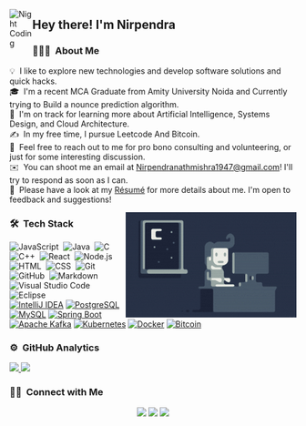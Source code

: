 <img alt="Night Coding" src="./assets/Hand%20Wave.gif" width='40' align="left"/><h2>Hey there! I'm Nirpendra</h2>

<!-- ## 👋 &nbsp;Hey there! I'm Nirpendra -->

### 👨🏻‍💻 &nbsp;About Me

💡 &nbsp;I like to explore new technologies and develop software solutions and quick hacks.\
🎓 &nbsp;I'm a recent MCA Graduate from Amity University Noida and Currently trying to Build a nounce prediction algorithm.\
🌱 &nbsp;I'm on track for learning more about Artificial Intelligence, Systems Design, and Cloud Architecture.\
✍️ &nbsp;In my free time, I pursue Leetcode And Bitcoin.\
💬 &nbsp;Feel free to reach out to me for pro bono consulting and volunteering, or just for some interesting discussion.\
✉️ &nbsp;You can shoot me an email at Nirpendranathmishra1947@gmail.com! I'll try to respond as soon as I can.\
📄 &nbsp;Please have a look at my [Résumé](https://www.adityavsingh.com/resume.html) for more details about me. I'm open to feedback and suggestions!

<img alt="Night Coding" src="https://raw.githubusercontent.com/AVS1508/AVS1508/master/assets/Night-Coding.gif" align="right"/>

### 🛠 &nbsp;Tech Stack

![JavaScript](https://img.shields.io/badge/-JavaScript-05122A?style=flat&logo=javascript)&nbsp;
![Java](https://img.shields.io/badge/-Java-05122A?style=flat&logo=Java&logoColor=FFA518)&nbsp;
![C](https://img.shields.io/badge/-C-05122A?style=flat&logo=C&logoColor=A8B9CC)&nbsp;
![C++](https://img.shields.io/badge/-C++-05122A?style=flat&logo=C%2B%2B&logoColor=00599C)&nbsp;
![React](https://img.shields.io/badge/-React-05122A?style=flat&logo=react)&nbsp;
![Node.js](https://img.shields.io/badge/-Node.js-05122A?style=flat&logo=node.js)&nbsp;
![HTML](https://img.shields.io/badge/-HTML-05122A?style=flat&logo=HTML5)&nbsp;
![CSS](https://img.shields.io/badge/-CSS-05122A?style=flat&logo=CSS3&logoColor=1572B6)&nbsp;
![Git](https://img.shields.io/badge/-Git-05122A?style=flat&logo=git)&nbsp;
![GitHub](https://img.shields.io/badge/-GitHub-05122A?style=flat&logo=github)&nbsp;
![Markdown](https://img.shields.io/badge/-Markdown-05122A?style=flat&logo=markdown)\
![Visual Studio Code](https://img.shields.io/badge/-Visual%20Studio%20Code-05122A?style=flat&logo=visual-studio-code&logoColor=007ACC)&nbsp;
![Eclipse](https://img.shields.io/badge/-Eclipse-05122A?style=flat&logo=eclipse-ide&logoColor=2C2255)\
[![IntelliJ IDEA](https://img.shields.io/badge/-IntelliJ%20IDEA-05122A?style=flat&logo=intellij-idea&logoColor=000000)](https://www.jetbrains.com/idea/)
[![PostgreSQL](https://img.shields.io/badge/-PostgreSQL-05122A?style=flat&logo=postgresql)](https://www.postgresql.org/)
[![MySQL](https://img.shields.io/badge/-MySQL-05122A?style=flat&logo=mysql)](https://www.mysql.com/)
[![Spring Boot](https://img.shields.io/badge/-Spring%20Boot-05122A?style=flat&logo=spring-boot)](https://spring.io/projects/spring-boot)
[![Apache Kafka](https://img.shields.io/badge/-Apache%20Kafka-05122A?style=flat&logo=apache-kafka)](https://kafka.apache.org/)
[![Kubernetes](https://img.shields.io/badge/-Kubernetes-05122A?style=flat&logo=kubernetes)](https://kubernetes.io/)
[![Docker](https://img.shields.io/badge/-Docker-05122A?style=flat&logo=docker)](https://www.docker.com/)
[![Bitcoin](https://img.shields.io/badge/-Bitcoin-05122A?style=flat&logo=bitcoin)](https://bitcoin.org/)


### ⚙️ &nbsp;GitHub Analytics

<p>
<a href="https://github.com/NirpendraNathMishra">
  <img height="180em" src="https://github-readme-stats-eight-theta.vercel.app/api?username=NirpendraNathMishra&show_icons=true&theme=algolia&include_all_commits=true&count_private=true"/>
  <img height="180em" src="https://github-readme-stats-eight-theta.vercel.app/api/top-langs/?username=NirpendraNathMishra&layout=compact&langs_count=8&theme=algolia"/>
</a>
</p>

### 🤝🏻 &nbsp;Connect with Me

<p align="center">
<a href="https://i-will-add-link-later"><img src="https://img.shields.io/badge/-i%20will%20add%20portfolio%20link%20later-3423A6?style=flat&logo=Google-Chrome&logoColor=white"/></a>
<a href="https://www.linkedin.com/in/nnm1947/"><img src="https://img.shields.io/badge/-Nirpendra%20Nath%20Mishra-0077B5?style=flat&logo=Linkedin&logoColor=white"/></a>
<a href="mailto:nirpendranathmishra1947@gmail.com"><img src="https://img.shields.io/badge/-Nirpendra%20Nath%20Mishra-D14836?style=flat&logo=Gmail&logoColor=white"/></a>
</p>
